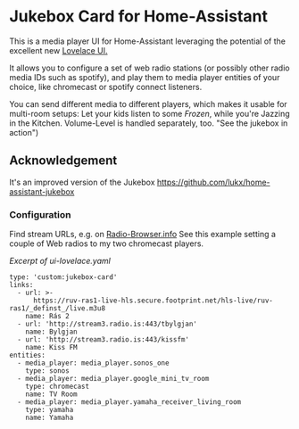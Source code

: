# Jukebox Card for Home-Assistant

This is a media player UI for Home-Assistant leveraging the potential of the excellent new
[Lovelace UI.](https://www.home-assistant.io/lovelace/)

It allows you to configure a set of web radio stations (or possibly other radio media IDs such as spotify), and
play them to media player entities of your choice, like chromecast or spotify connect listeners.

You can send different media to different players, which makes it usable for multi-room setups: Let your kids listen
to some *Frozen*, while you're Jazzing in the Kitchen. Volume-Level is handled separately, too.
"See the jukebox in action")

## Acknowledgement
It's an improved version of the Jukebox https://github.com/lukx/home-assistant-jukebox


### Configuration
Find stream URLs, e.g. on [Radio-Browser.info](http://www.radio-browser.info/gui/#/)
See this example setting a couple of Web radios to my two chromecast players.

*Excerpt of ui-lovelace.yaml*
```
type: 'custom:jukebox-card'
links:
  - url: >-
      https://ruv-ras1-live-hls.secure.footprint.net/hls-live/ruv-ras1/_definst_/live.m3u8
    name: Rás 2
  - url: 'http://stream3.radio.is:443/tbylgjan'
    name: Bylgjan
  - url: 'http://stream3.radio.is:443/kissfm'
    name: Kiss FM
entities:
  - media_player: media_player.sonos_one
    type: sonos
  - media_player: media_player.google_mini_tv_room
    type: chromecast
    name: TV Room
  - media_player: media_player.yamaha_receiver_living_room
    type: yamaha
    name: Yamaha

```
